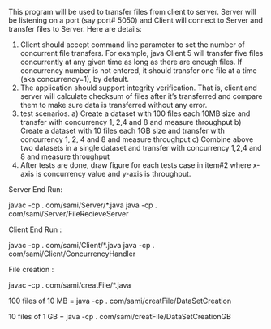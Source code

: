 This program will be used to transfer files from client to server. Server will be listening on a port (say port# 5050) and Client will connect to Server and transfer files to Server. Here are details:
  1. Client should accept command line parameter to set the number of concurrent file transfers. For example, java Client 5 will transfer five files concurrently at any given time      as long as there are enough files.  If concurrency number is not entered, it should transfer one file at a time (aka concurrency=1), by default.
  2. The application should support integrity verification. That is, client and server will calculate checksum of files after it’s transferred and compare them to make sure            data is transferred without any error.
  3. test scenarios.
      a) Create a dataset with 100 files each 10MB size and transfer with concurrency 1, 2,4 and 8 and measure throughput
      b) Create a dataset with 10 files each 1GB size and transfer with concurrency 1, 2, 4 and 8 and measure throughput
      c) Combine above two datasets in a single dataset and transfer with concurrency 1,2,4 and 8 and measure throughput
  4. After tests are done, draw figure for each tests case in item#2 where x-axis is concurrency value and y-axis is throughput.
  
  
Server End Run: 

javac -cp . com/sami/Server/*.java
java -cp . com/sami/Server/FileRecieveServer


Client End Run : 

javac -cp . com/sami/Client/*.java
java -cp . com/sami/Client/ConcurrencyHandler

File creation :

javac -cp . com/sami/creatFile/*.java

100 files of 10 MB = java -cp . com/sami/creatFile/DataSetCreation

10 files of 1 GB = java -cp . com/sami/creatFile/DataSetCreationGB
